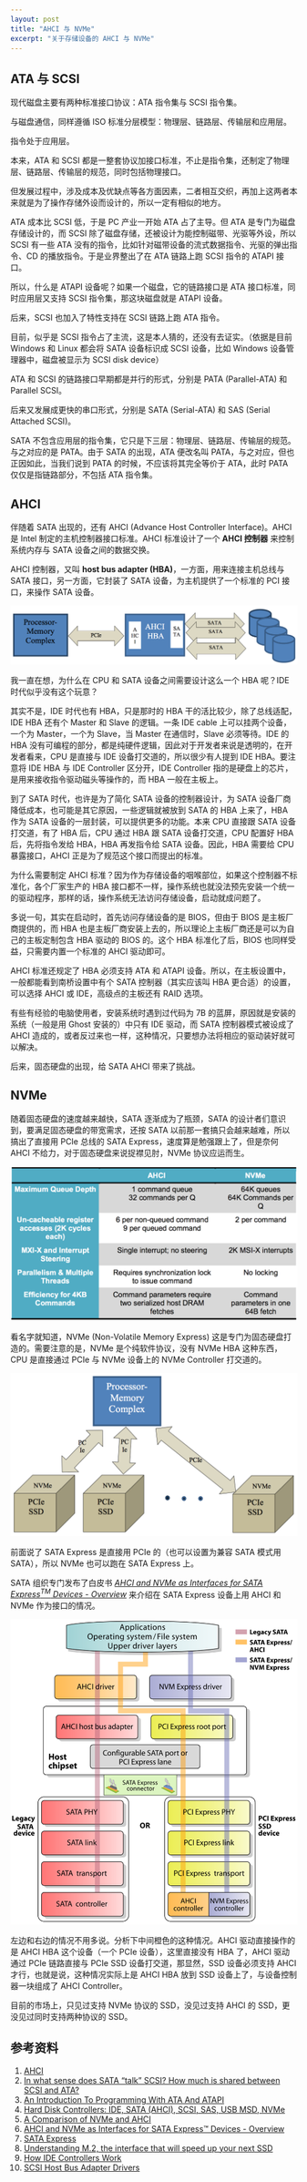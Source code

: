 ```yaml
---
layout: post
title: "AHCI 与 NVMe"
excerpt: "关于存储设备的 AHCI 与 NVMe"
---
```


## ATA 与 SCSI
现代磁盘主要有两种标准接口协议：ATA 指令集与 SCSI 指令集。

与磁盘通信，同样遵循 ISO 标准分层模型：物理层、链路层、传输层和应用层。

指令处于应用层。

本来，ATA 和 SCSI 都是一整套协议加接口标准，不止是指令集，还制定了物理层、链路层、传输层的规范，同时包括物理接口。

但发展过程中，涉及成本及优缺点等各方面因素，二者相互交织，再加上这两者本来就是为了操作存储外设而设计的，所以一定有相似的地方。

ATA 成本比 SCSI 低，于是 PC 产业一开始 ATA 占了主导。但 ATA 是专门为磁盘存储设计的，而 SCSI 除了磁盘存储，还被设计为能控制磁带、光驱等外设，所以 SCSI 有一些 ATA 没有的指令，比如针对磁带设备的流式数据指令、光驱的弹出指令、CD 的播放指令。于是业界整出了在 ATA 链路上跑 SCSI 指令的 ATAPI 接口。

所以，什么是 ATAPI 设备呢？如果一个磁盘，它的链路接口是 ATA 接口标准，同时应用层又支持 SCSI 指令集，那这块磁盘就是 ATAPI 设备。

后来，SCSI 也加入了特性支持在 SCSI 链路上跑 ATA 指令。

目前，似乎是 SCSI 指令占了主流，这是本人猜的，还没有去证实。（依据是目前 Windows 和 Linux 都会将 SATA 设备标识成 SCSI 设备，比如 Windows 设备管理器中，磁盘被显示为 SCSI disk device）

ATA 和 SCSI 的链路接口早期都是并行的形式，分别是 PATA (Parallel-ATA) 和 Parallel SCSI。

后来又发展成更快的串口形式，分别是 SATA (Serial-ATA) 和 SAS (Serial Attached SCSI)。

SATA 不包含应用层的指令集，它只是下三层：物理层、链路层、传输层的规范。与之对应的是 PATA。由于 SATA 的出现，ATA 便改名叫 PATA，与之对应，但也正因如此，当我们说到 PATA 的时候，不应该将其完全等价于 ATA，此时 PATA 仅仅是指链路部分，不包括 ATA 指令集。

## AHCI
伴随着 SATA 出现的，还有 AHCI (Advance Host Controller Interface)。AHCI 是 Intel 制定的主机控制器接口标准。AHCI 标准设计了一个 **AHCI 控制器** 来控制系统内存与 SATA 设备之间的数据交换。

AHCI 控制器，又叫 **host bus adapter (HBA)**，一方面，用来连接主机总线与 SATA 接口，另一方面，它封装了 SATA 设备，为主机提供了一个标准的 PCI 接口，来操作 SATA 设备。

<img src="/img/posts/ahci-and-nvme-r1.png" os="mac"/>

我一直在想，为什么在 CPU 和 SATA 设备之间需要设计这么一个 HBA 呢？IDE 时代似乎没有这个玩意？

其实不是，IDE 时代也有 HBA，只是那时的 HBA 干的活比较少，除了总线适配，IDE HBA 还有个 Master 和 Slave 的逻辑。一条 IDE cable 上可以挂两个设备，一个为 Master，一个为 Slave，当 Master 在通信时，Slave 必须等待。IDE 的 HBA 没有可编程的部分，都是纯硬件逻辑，因此对于开发者来说是透明的，在开发者看来，CPU 是直接与 IDE 设备打交道的，所以很少有人提到 IDE HBA。要注意将 IDE HBA 与 IDE Controller 区分开，IDE Controller 指的是硬盘上的芯片，是用来接收指令驱动磁头等操作的，而 HBA 一般在主板上。

到了 SATA 时代，也许是为了简化 SATA 设备的控制器设计，为 SATA 设备厂商降低成本，也可能是其它原因，一些逻辑就被放到 SATA 的 HBA 上来了，HBA 作为 SATA 设备的一层封装，可以提供更多的功能。本来 CPU 直接跟 SATA 设备打交道，有了 HBA 后，CPU 通过 HBA 跟 SATA 设备打交道，CPU 配置好 HBA 后，先将指令发给 HBA，HBA 再发指令给 SATA 设备。因此，HBA 需要给 CPU 暴露接口，AHCI 正是为了规范这个接口而提出的标准。

为什么需要制定 AHCI 标准？因为作为存储设备的咽喉部位，如果这个控制器不标准化，各个厂家生产的 HBA 接口都不一样，操作系统也就没法预先安装一个统一的驱动程序，那样的话，操作系统无法访问存储设备，启动就成问题了。

多说一句，其实在启动时，首先访问存储设备的是 BIOS，但由于 BIOS 是主板厂商提供的，而 HBA 也是主板厂商安装上去的，所以理论上主板厂商还是可以为自己的主板定制包含 HBA 驱动的 BIOS 的。这个 HBA 标准化了后，BIOS 也同样受益，只需要内置一个标准的 AHCI 驱动即可。

AHCI 标准还规定了 HBA 必须支持 ATA 和 ATAPI 设备。所以，在主板设置中，一般都能看到南桥设置中有个 SATA 控制器（其实应该叫 HBA 更合适）的设置，可以选择 AHCI 或 IDE，高级点的主板还有 RAID 选项。

有些有经验的电脑使用者，安装系统时遇到过代码为 7B 的蓝屏，原因就是安装的系统（一般是用 Ghost 安装的）中只有 IDE 驱动，而 SATA 控制器模式被设成了 AHCI 造成的，或者反过来也一样，这种情况，只要想办法将相应的驱动装好就可以解决。

后来，固态硬盘的出现，给 SATA AHCI 带来了挑战。

## NVMe
随着固态硬盘的速度越来越快，SATA 逐渐成为了瓶颈，SATA 的设计者们意识到，要满足固态硬盘的带宽需求，还按 SATA 以前那一套搞只会越来越难，所以搞出了直接用 PCIe 总线的 SATA Express，速度算是勉强跟上了，但是奈何 AHCI 不给力，对于固态硬盘来说捉襟见肘，NVMe 协议应运而生。

<img src="/img/posts/ahci-and-nvme-r2.png" os="mac"/>

看名字就知道，NVMe (Non-Volatile Memory Express) 这是专门为固态硬盘打造的。需要注意的是，NVMe 是个纯软件协议，没有 NVMe HBA 这种东西，CPU 是直接通过 PCIe 与 NVMe 设备上的 NVMe Controller 打交道的。

<img src="/img/posts/ahci-and-nvme-r3.png" os="mac"/>

前面说了 SATA Express 是直接用 PCIe 的（也可以设置为兼容 SATA 模式用 SATA），所以 NVMe 也可以跑在 SATA Express 上。

SATA 组织专门发布了白皮书 *[AHCI and NVMe as Interfaces for SATA Express<sup>TM</sup> Devices - Overview](https://sata-io.org/sites/default/files/documents/NVMe%20and%20AHCI%20as%20SATA%20Express%20Interface%20Options%20-%20Whitepaper_.pdf)* 来介绍在 SATA Express 设备上用 AHCI 和 NVMe 作为接口的情况。

<img src="/img/posts/ahci-and-nvme-4.svg"/>

左边和右边的情况不用多说。分析下中间橙色的这种情况。AHCI 驱动直接操作的是 AHCI HBA 这个设备（一个 PCIe 设备），这里直接没有 HBA 了，AHCI 驱动通过 PCIe 链路直接与 PCIe SSD 设备打交道，那显然，SSD 设备必须支持 AHCI 才行，也就是说，这种情况实际上是 AHCI HBA 放到 SSD 设备上了，与设备控制器一块组成了 AHCI Controller。

目前的市场上，只见过支持 NVMe 协议的 SSD，没见过支持 AHCI 的 SSD，更没见过同时支持两种协议的 SSD。

## 参考资料
1. [AHCI](https://wiki.osdev.org/AHCI)  
2. [In what sense does SATA “talk” SCSI? How much is shared between SCSI and ATA?](https://unix.stackexchange.com/questions/144561/in-what-sense-does-sata-talk-scsi-how-much-is-shared-between-scsi-and-ata)  
3. [An Introduction To Programming With ATA And ATAPI](http://lateblt.tripod.com/atapi.htm)  
4. [Hard Disk Controllers: IDE, SATA (AHCI), SCSI, SAS, USB MSD, NVMe](https://docs.oracle.com/cd/E97728_01/E97727/html/harddiskcontrollers.html)  
5. [A Comparison of NVMe and AHCI](https://sata-io.org/system/files/member-downloads/NVMe%20and%20AHCI_%20_long_.pdf)  
6. [AHCI and NVMe as Interfaces for SATA Express™ Devices - Overview](https://sata-io.org/sites/default/files/documents/NVMe%20and%20AHCI%20as%20SATA%20Express%20Interface%20Options%20-%20Whitepaper_.pdf)  
7. [SATA Express](https://en.wikipedia.org/wiki/SATA_Express)  
8. [Understanding M.2, the interface that will speed up your next SSD](https://arstechnica.com/gadgets/2015/02/understanding-m-2-the-interface-that-will-speed-up-your-next-ssd/)
9. [How IDE Controllers Work](https://computer.howstuffworks.com/ide4.htm)  
10. [SCSI Host Bus Adapter Drivers](https://docs.oracle.com/cd/E19683-01/806-5222/scsihba-32898/index.html)  